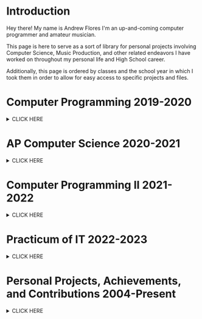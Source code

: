 # **Introduction**
Hey there! My name is Andrew Flores I'm an up-and-coming computer programmer and amateur musician. 

This page is here to serve as a sort of library for personal projects involving Computer Science, Music Production, and other related endeavors I have worked on throughout my personal life and High School career.

Additionally, this page is ordered by classes and the school year in which I took them in order to allow for easy access to specific projects and files.

# **Computer Programming 2019-2020**
<details><summary>CLICK HERE</summary>
<p>
-Learned basic Java programming, with a focus on variable types, loops, and lists.
</p>
</details>

# **AP Computer Science 2020-2021** 
<details><summary>CLICK HERE</summary>
<p>
-Deepened my understanding of Java Programming, focusing on Arrays, ArrayLists, and Recursion. 
</p>
</details>

# **Computer Programming II 2021-2022** 
<details><summary>CLICK HERE</summary>
<p>
Throughout Computer Programming II, I contributed to or participated in the following:
- Raspberry PI desktop  and workstation setup.
- Learned how to properly utilize Linux interfaces and command prompt interfaces.
- Achieving a Java Certification.
- Learning the basics of github page creation.
</p>
</details>

# **Practicum of IT 2022-2023** 
<details><summary>CLICK HERE</summary>
<p>
Throughout Practicum of IT, I contributed to or participated in the following:
- Creation of a Discord bot capable of returning a user's join date, uploading images, providing comedic commentary, and other useful functions.
- Learned basic Python programming
- Achieving a Python Certification (In Progress)
- 
</p>
</details>

# **Personal Projects, Achievements, and Contributions 2004-Present**
<details><summary>CLICK HERE</summary>
<p>
Be it through my personal hobbies, friends, or other opportunities given to me, throughout my life I have contributed to or participated in the following:
- Beta tester & Play tester for the Undertale Fangame "TeamSwitched!Underswap" (Credited as Dr. Magnum)
- Created a YouTube [channel](https://www.youtube.com/@Dr.Magnum) where I upload covers and original compositions.
- Regional Competitor for UIL Computer Science (2021-2022)
- State Competitor for BPA Java Programming (2021-2022)
- State Medalist for the UIL Latino History Essay Competition.
- 
#### **Examples of some of my music production:**
<details><summary>Click Here!</summary>
<p>


##### Chiptune Covers

##### Techno Covers

##### Piano Covers

##### Original Compositions

</p>
</details>
</p>
</details>

